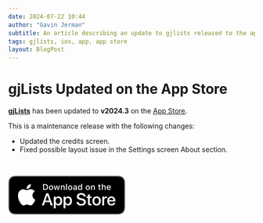 ```yaml
---
date: 2024-07-22 10:44
author: "Gavin Jerman"
subtitle: An article describing an update to gjlists released to the app store.
tags: gjlists, ios, app, app store
layout: BlogPost
---
```


# gjLists Updated on the App Store

[**gjLists**](/projects/gjLists) has been updated to **v2024.3** on the [App Store](https://apps.apple.com/gb/app/gjlists/id1528217135?platform=iphone).

This is a maintenance release with the following changes:
- Updated the credits screen.
- Fixed possible layout issue in the Settings screen About section.
<br>

[![download](/images/Download_on_the_App_Store_Badge_US-UK_RGB_blk_092917.svg)](https://apps.apple.com/gb/app/gjlists/id1528217135?platform=iphone)
